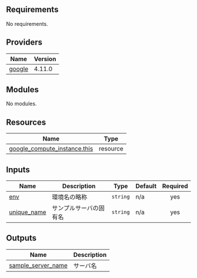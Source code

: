 <!-- BEGIN_TF_DOCS -->
## Requirements

No requirements.

## Providers

| Name                                                       | Version |
| ---------------------------------------------------------- | ------- |
| <a name="provider_google"></a> [google](#provider\_google) | 4.11.0  |

## Modules

No modules.

## Resources

| Name                                                                                                                            | Type     |
| ------------------------------------------------------------------------------------------------------------------------------- | -------- |
| [google_compute_instance.this](https://registry.terraform.io/providers/hashicorp/google/latest/docs/resources/compute_instance) | resource |

## Inputs

| Name                                                                  | Description            | Type     | Default | Required |
| --------------------------------------------------------------------- | ---------------------- | -------- | ------- | :------: |
| <a name="input_env"></a> [env](#input\_env)                           | 環境名の略称           | `string` | n/a     |   yes    |
| <a name="input_unique_name"></a> [unique\_name](#input\_unique\_name) | サンプルサーバの固有名 | `string` | n/a     |   yes    |

## Outputs

| Name                                                                                           | Description |
| ---------------------------------------------------------------------------------------------- | ----------- |
| <a name="output_sample_server_name"></a> [sample\_server\_name](#output\_sample\_server\_name) | サーバ名    |
<!-- END_TF_DOCS -->
